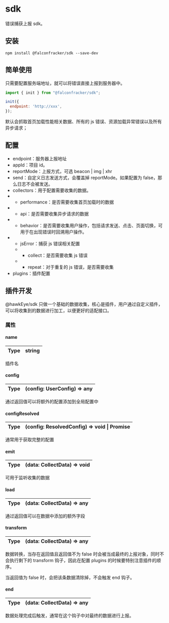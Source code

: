 # sdk

错误捕获上报 sdk。

## 安装

```shell
npm install @falconfracker/sdk --save-dev
```

## 简单使用

只需要配置服务端地址，就可以将错误直接上报到服务器中。

```js
import { init } from "@falconfracker/sdk";

init({
  endpoint: 'http://xxx',
});
```

默认会抓取首页加载性能相关数据、所有的 js 错误、资源加载异常错误以及所有异步请求；

## 配置

- endpoint：服务器上报地址
- appId：项目 id。
- reportMode：上报方式，可选 beacon | img | xhr
- send：自定义日志发送方式，会覆盖掉 reportMode。如果配置为 false，那么日志不会被发送。
- collectors：用于配置需要收集的数据。
- - performance：是否需要收集首页加载时的数据
- - api：是否需要收集异步请求的数据
- - behavior：是否需要收集用户操作，包括请求发送、点击、页面切换，可用于在出现错误时回溯用户操作。
- - jsError：捕获 js 错误相关配置
  - - collect：是否需要收集 js 错误
  - - repeat：对于重复的 js 错误，是否需要收集
- plugins：插件配置

## 插件开发

@hawkEye/sdk 只做一个基础的数据收集，核心是插件，用户通过自定义插件，可以将收集到的数据进行加工，以便更好的适配接口。

### 属性

#### name

| Type | string |
|--|--|

插件名


#### config

| Type | (config: UserConfig) => any |
|--|--|

通过返回值可以将额外的配置添加到全局配置中

#### configResolved

| Type | (config: ResolvedConfig) => void \| Promise<void> |
|--|--|

通常用于获取完整的配置

#### emit

| Type | (data: CollectData) => void |
|--|--|


可用于监听收集的数据

#### load

| Type | (data: CollectData) => any |
|--|--|


通过返回值可以在数据中添加的额外字段

#### transform

| Type | (data: CollectData) => any |
|--|--|

数据转换，当存在返回值且返回值不为 false 时会被当成最终的上报对象，同时不会执行剩下的 transform 钩子，因此在配置 plugins 的时候要特别注意插件的顺序。

当返回值为 false 时，会把该条数据清除掉，不会触发 end 钩子。


#### end

| Type | (data: CollectData) => any |
|--|--|


数据处理完成后触发，通常在这个钩子中对最终的数据进行上报。
